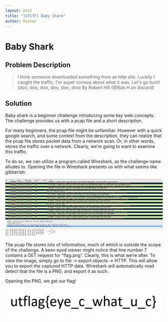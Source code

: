 ```yaml
---
layout: post
title: "[UTCTF] Baby Shark"
author: Dieter
---
```


# Baby Shark

## Problem Description
> I think someone downloaded something from an http site. Luckily I caught the traffic. I'm super curious about what it was. Let's go hunt! (doo, doo, doo, doo, doo, doo) By Robert Hill (@Rob H on discord)


## Solution
Baby shark is a beginner challenge introducing some key web concepts. The challenge provides us with a pcap file and a short description.

For many beginners, the pcap file might be unfamiliar. However with a quick google search, and some context from the description, they can realize that the pcap file stores packet data from a network scan. Or, in other words, stores the traffic over a network. Clearly, we’re going to want to examine this traffic.

To do so, we can utilize a program called Wireshark, as the challenge name alludes to. Opening the file in Wireshark presents us with what seems like gibberish:

![wireshark-output.png](/assets/images/utctf2022/Baby-Shark/wireshark-output.png)

The pcap file stores lots of information, much of which is outside the scope of the challenge. A keen eyed viewer might notice that line number 7 contains a GET request for “flag.png”. Clearly, this is what we’re after. To view the image, simply go to file → export objects → HTTP. This will allow you to export the captured HTTP data. Wireshark will automatically read detect that the file is a PNG, and export it as such. 

Opening the PNG, we get our flag!

![flag.png](/assets/images/utctf2022/Baby-Shark/flag.png)